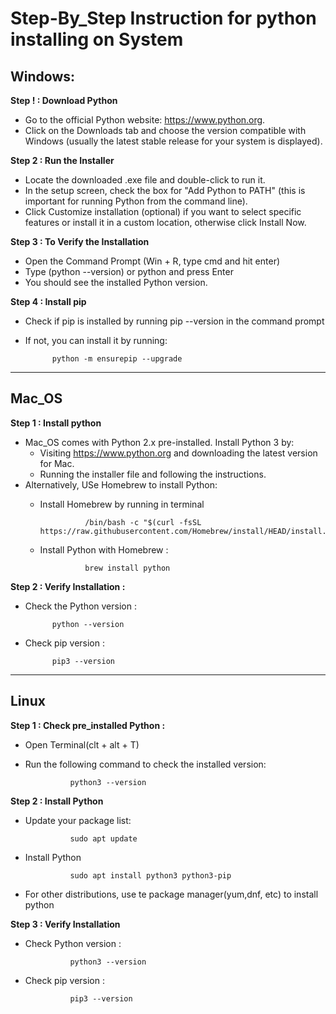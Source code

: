 # **Step-By_Step Instruction for python installing on System**

## Windows:
**Step ! : Download Python**
- Go to the official Python website: https://www.python.org.
- Click on the Downloads tab and choose the version compatible with Windows (usually the latest stable release for your system is displayed).

**Step 2 : Run the Installer**
- Locate the downloaded .exe file and double-click to run it.
- In the setup screen, check the box for "Add Python to PATH" (this is important for running Python from the command line).
- Click Customize installation (optional) if you want to select specific features or install it in a custom location, otherwise click Install Now.

**Step 3 : To Verify the Installation**
- Open the Command Prompt (Win + R, type cmd and hit enter)
- Type (python --version) or python and press Enter
- You should see the installed Python version.

**Step 4 : Install pip**
- Check if pip is installed by running pip --version in the command prompt
- If not, you can install it by running:

            python -m ensurepip --upgrade


<hr>

## Mac_OS

**Step 1 : Install python**
- Mac_OS comes with Python 2.x pre-installed. Install Python 3 by:
    - Visiting https://www.python.org and downloading the latest version for Mac.
    - Running the installer file and following the instructions.
- Alternatively, USe Homebrew to install Python:
    - Install Homebrew by running in terminal 

                    /bin/bash -c "$(curl -fsSL https://raw.githubusercontent.com/Homebrew/install/HEAD/install.sh)"

    - Install Python with Homebrew :

                    brew install python

**Step 2 : Verify Installation :**

- Check the Python version :

            python --version

- Check pip version :

            pip3 --version


<hr>

## Linux 

**Step 1 : Check pre_installed Python :**
- Open Terminal(clt + alt + T)
- Run the following command to check the installed version:

                python3 --version

**Step 2 : Install Python**

- Update your package list:

                sudo apt update

- Install Python 

                sudo apt install python3 python3-pip

- For other distributions, use te package manager(yum,dnf, etc) to install python


**Step 3 : Verify Installation**

- Check Python version :

                python3 --version

- Check pip version :

                pip3 --version



